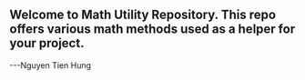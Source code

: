 ## Welcome to Math Utility Repository. This repo offers various math methods used as a helper for your project.



---Nguyen Tien Hung